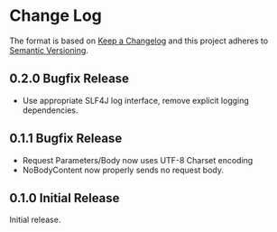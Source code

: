 # Change Log
The format is based on [Keep a Changelog](http://keepachangelog.com/)
and this project adheres to [Semantic Versioning](http://semver.org/).

## 0.2.0 Bugfix Release
- Use appropriate SLF4J log interface, remove explicit logging dependencies.

## 0.1.1 Bugfix Release
- Request Parameters/Body now uses UTF-8 Charset encoding
- NoBodyContent now properly sends no request body.

## 0.1.0 Initial Release

Initial release.
